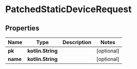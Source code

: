 
# PatchedStaticDeviceRequest

## Properties
Name | Type | Description | Notes
------------ | ------------- | ------------- | -------------
**pk** | **kotlin.String** |  |  [optional]
**name** | **kotlin.String** |  |  [optional]



